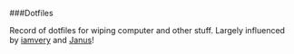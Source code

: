 ###Dotfiles

Record of dotfiles for wiping computer and other stuff.
Largely influenced by [iamvery](https://github.com/iamvery/dotfiles) and [Janus](https://github.com/carlhuda/janus)!
